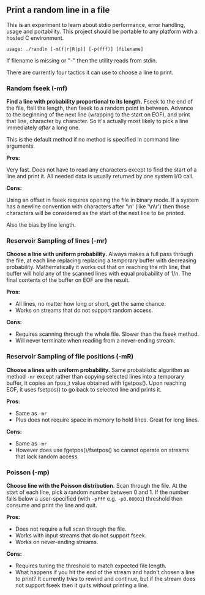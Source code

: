 ## Print a random line in a file

This is an experiment to learn about stdio performance, error handling, usage
and portability. This project should be portable to any platform with a hosted
C environment.

```
usage: ./randln [-m(f|r|R|p)] [-p(fff)] [filename]
```

If filename is missing or "-" then the utility reads from stdin.

There are currently four tactics it can use to choose a line to print.

### Random fseek  (-mf)

**Find a line with probability proportional to its length.** Fseek to the end
of the file, ftell the length, then fseek to a random point in between.
Advance to the beginning of the next line (wrapping to the start on EOF), and
print that line, character by character. So it's actually most likely to pick
a line immediately *after* a long one.

This is the default method if no method is specified in command line arguments.

**Pros:**

Very fast. Does not have to read any characters except to find the start
of a line and print it. All needed data is usually returned by one
system I/O call.

**Cons:**

Using an offset in fseek requires opening the file in binary mode. If
a system has a newline convention with characters after '\\n' (like
'\\n\\r') then those characters will be considered as the start of the
next line to be printed.

Also the bias by line length.

### Reservoir Sampling of lines  (-mr)

**Choose a line with uniform probability.** Always makes a full pass
through the file, at each line replacing replacing a temporary buffer
with decreasing probability. Mathematically it works out that on
reaching the nth line, that buffer will hold any of the scanned lines
with equal probability of 1/n. The final contents of the buffer on EOF
are the result.

**Pros:**

* All lines, no matter how long or short, get the same chance.
* Works on streams that do not support random access.

**Cons:**

* Requires scanning through the whole file. Slower than the fseek method.
* Will never terminate when reading from a never-ending stream.

### Reservoir Sampling of file positions  (-mR)

**Choose a lines with uniform probability.** Same probablistic
algorithm as method `-mr` except rather than copying selected lines
into a temporary buffer, it copies an fpos\_t value obtained with
fgetpos(). Upon reaching EOF, it uses fsetpos() to go back to selected
line and prints it.

**Pros:**

* Same as `-mr`
* Plus does not require space in memory to hold lines. Great for long lines.

**Cons:**

* Same as `-mr`
* However does use fgetpos()/fsetpos() so cannot operate on streams that
  lack random access.

### Poisson  (-mp)

**Choose line with the Poisson distribution.** Scan through the file. At
the start of each line, pick a random number between 0 and 1. If the
number falls below a user-specified (with `-pfff` e.g. `-p0.00001`)
threshold then consume and print the line and quit.

**Pros:**

* Does not require a full scan through the file.
* Works with input streams that do not support fseek.
* Works on never-ending streams.

**Cons:**

* Requires tuning the threshold to match expected file length.
* What happens if you hit the end of the stream and hadn't chosen a line to
  print? It currently *tries* to rewind and continue, but if the stream does
  not support fseek then it quits without printing a line.
